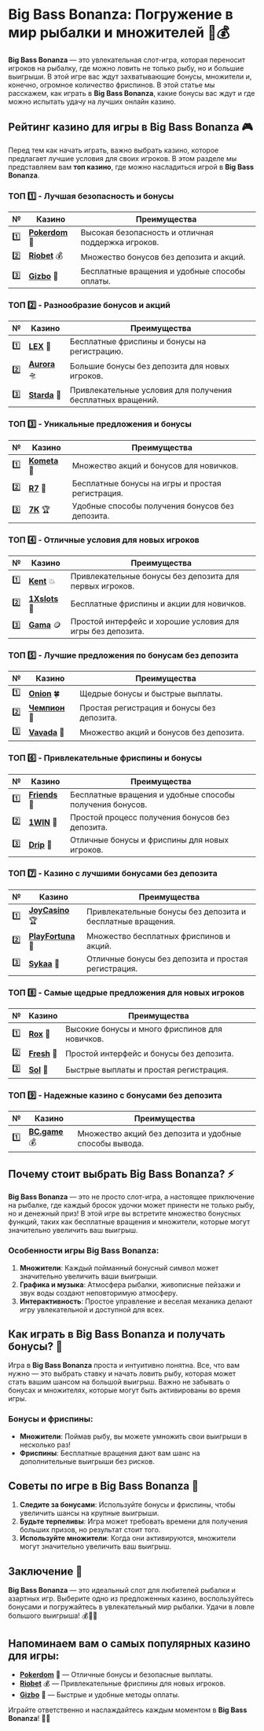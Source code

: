 # Big Bass Bonanza: Погружение в мир рыбалки и множителей 🎣💰

**Big Bass Bonanza** — это увлекательная слот-игра, которая переносит игроков на рыбалку, где можно ловить не только рыбу, но и большие выигрыши. В этой игре вас ждут захватывающие бонусы, множители и, конечно, огромное количество фриспинов. В этой статье мы расскажем, как играть в **Big Bass Bonanza**, какие бонусы вас ждут и где можно испытать удачу на лучших онлайн казино.

## Рейтинг казино для игры в **Big Bass Bonanza** 🎮

Перед тем как начать играть, важно выбрать казино, которое предлагает лучшие условия для своих игроков. В этом разделе мы представляем вам **топ казино**, где можно насладиться игрой в **Big Bass Bonanza**.

### ТОП 1️⃣ - Лучшая безопасность и бонусы

| №  | Казино | Преимущества |
|----|--------|--------------|
| 1️⃣ | [**Pokerdom**](https://brandplay.link/4k77v2yx) 🎣 | Высокая безопасность и отличная поддержка игроков. |
| 2️⃣ | [**Riobet**](https://brandplay.link/7xBLTPyj) 💰 | Множество бонусов без депозита и акций. |
| 3️⃣ | [**Gizbo**](https://brandplay.link/bprXw4YV) 🎁 | Бесплатные вращения и удобные способы оплаты. |

### ТОП 2️⃣ - Разнообразие бонусов и акций

| №  | Казино | Преимущества |
|----|--------|--------------|
| 1️⃣ | [**LEX**](https://brandplay.link/zW4hdDFV) 🎯 | Бесплатные фриспины и бонусы на регистрацию. |
| 2️⃣ | [**Aurora**](https://10trafic-stat2.com/click/668546556bcc6313411604bd/6766/13032/subaccount) 🛸 | Большие бонусы без депозита для новых игроков. |
| 3️⃣ | [**Starda**](https://brandplay.link/fB7xwRFL) 🎉 | Привлекательные условия для получения бесплатных вращений. |

### ТОП 3️⃣ - Уникальные предложения и бонусы

| №  | Казино | Преимущества |
|----|--------|--------------|
| 1️⃣ | [**Kometa**](https://brandplay.link/8ZymQJV8) 💎 | Множество акций и бонусов для новичков. |
| 2️⃣ | [**R7**](https://brandplay.link/bMd3Yjsw) 🎯 | Бесплатные бонусы на игры и простая регистрация. |
| 3️⃣ | [**7K**](https://brandplay.link/BvQyFShp) 🏆 | Удобные способы получения бонусов без депозита. |

### ТОП 4️⃣ - Отличные условия для новых игроков

| №  | Казино | Преимущества |
|----|--------|--------------|
| 1️⃣ | [**Kent**](https://brandplay.link/Fv2WP3js) 💥 | Привлекательные бонусы без депозита для первых игроков. |
| 2️⃣ | [**1Xslots**](https://brandplay.link/hSB1khtr) 🏅 | Бесплатные фриспины и акции для новичков. |
| 3️⃣ | [**Gama**](https://brandplay.link/j6NMKsDz) 🪙 | Простой интерфейс и хорошие условия для игры без депозита. |

### ТОП 5️⃣ - Лучшие предложения по бонусам без депозита

| №  | Казино | Преимущества |
|----|--------|--------------|
| 1️⃣ | [**Onion**](https://brandplay.link/zBGRVpQ9) 🍀 | Щедрые бонусы и быстрые выплаты. |
| 2️⃣ | [**Чемпион**](https://temon-gter.cfd/go/lRq?p80412p304504pcc44t17455) 🏅 | Простая регистрация и бонусы без депозита. |
| 3️⃣ | [**Vavada**](https://vavadapartner.pro/?promo=ea5c9275-6854-4505-94fc-95ab18221945-linkb2) 🎁 | Множество акций и бонусов без депозита. |

### ТОП 6️⃣ - Привлекательные фриспины и бонусы

| №  | Казино | Преимущества |
|----|--------|--------------|
| 1️⃣ | [**Friends**](https://gofriends.vc/linkb2) 🎰 | Бесплатные вращения и удобные способы получения бонусов. |
| 2️⃣ | [**1WIN**](https://brandplay.link/smXVpBbG) 💸 | Простой процесс получения бонусов без депозита. |
| 3️⃣ | [**Drip**](https://drp-ircp01.com/c07e6a3db) 🤑 | Отличные бонусы и фриспины для новых игроков. |

### ТОП 7️⃣ - Казино с лучшими бонусами без депозита

| №  | Казино | Преимущества |
|----|--------|--------------|
| 1️⃣ | [**JoyCasino**](https://rpc30.call2me.pro/?/ru/registration?apkpop=0&partner=p24970p3291217pc98f) 🏆 | Привлекательные бонусы без депозита и бесплатные вращения. |
| 2️⃣ | [**PlayFortuna**](https://fortunapromo.net/alt/playfortuna/registration?0dc4a9362a71feb7e3f165fb8e766f70) 🎉 | Множество бесплатных фриспинов и акций. |
| 3️⃣ | [**Sykaa**](https://s-two-way.com/?source=linkb2&pid=30697) 💎 | Отличные бонусы без депозита и простая регистрация. |

### ТОП 8️⃣ - Самые щедрые предложения для новых игроков

| №  | Казино | Преимущества |
|----|--------|--------------|
| 1️⃣ | [**Rox**](https://rox-pvwfpjgcxe.com/cb1ee18a5) 🎯 | Высокие бонусы и много фриспинов для новичков. |
| 2️⃣ | [**Fresh**](https://fresh-eumwkxwao.com/c3f7b485d) 🎰 | Простой интерфейс и бонусы без депозита. |
| 3️⃣ | [**Sol**](https://sol-mmtdzfbaco.com/cb2415bca) 🏅 | Быстрые выплаты и простая регистрация. |

### ТОП 9️⃣ - Надежные казино с бонусами без депозита

| №  | Казино | Преимущества |
|----|--------|--------------|
| 1️⃣ | [**BC.game**](https://partnerbcgame.com/dcc53d441) 💰 | Множество акций без депозита и удобные способы вывода. |

## Почему стоит выбрать **Big Bass Bonanza**? ⚡

**Big Bass Bonanza** — это не просто слот-игра, а настоящее приключение на рыбалке, где каждый бросок удочки может принести не только рыбу, но и денежный приз! В этой игре вы встретите множество бонусных функций, таких как бесплатные вращения и множители, которые могут значительно увеличить ваш выигрыш.

### Особенности игры **Big Bass Bonanza**:
1. **Множители**: Каждый пойманный бонусный символ может значительно увеличить ваши выигрыши.
2. **Графика и музыка**: Атмосфера рыбалки, живописные пейзажи и звук воды создают неповторимую атмосферу.
3. **Интерактивность**: Простое управление и веселая механика делают игру увлекательной и доступной для всех.

## Как играть в **Big Bass Bonanza** и получать бонусы? 🎰

Игра в **Big Bass Bonanza** проста и интуитивно понятна. Все, что вам нужно — это выбрать ставку и начать ловить рыбу, которая может стать вашим шансом на большой выигрыш. Важно не забывать о бонусах и множителях, которые могут быть активированы во время игры.

### Бонусы и фриспины:
- **Множители**: Поймав рыбу, вы можете умножить свои выигрыши в несколько раз!
- **Фриспины**: Бесплатные вращения дают вам шанс на дополнительные выигрыши без рисков.

## Советы по игре в **Big Bass Bonanza** 🧠

1. **Следите за бонусами**: Используйте бонусы и фриспины, чтобы увеличить шансы на крупные выигрыши.
2. **Будьте терпеливы**: Игра может требовать времени для получения больших призов, но результат стоит того.
3. **Используйте множители**: Когда они активируются, множители могут значительно увеличить ваш выигрыш.

## Заключение 🌟

**Big Bass Bonanza** — это идеальный слот для любителей рыбалки и азартных игр. Выберите одно из предложенных казино, воспользуйтесь бонусами и погружайтесь в увлекательный мир рыбалки. Удачи в ловле большого выигрыша! 💰🎣✨

## Напоминаем вам о самых популярных казино для игры:

- [**Pokerdom**](https://brandplay.link/4k77v2yx) 🎣 — Отличные бонусы и безопасные выплаты.
- [**Riobet**](https://brandplay.link/7xBLTPyj) 💰 — Привлекательные фриспины для новых игроков.
- [**Gizbo**](https://brandplay.link/bprXw4YV) 🎁 — Быстрые и удобные методы оплаты.

Играйте ответственно и наслаждайтесь каждым моментом в **Big Bass Bonanza**! 🎰💸
